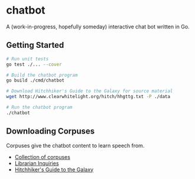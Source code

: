 # chatbot

A (work-in-progress, hopefully someday) interactive chat bot written in Go.

## Getting Started

```sh
# Run unit tests
go test ./... --cover

# Build the chatbot program
go build ./cmd/chatbot

# Download Hitchhiker's Guide to the Galaxy for source material
wget http://www.clearwhitelight.org/hitch/hhgttg.txt -P ./data

# Run the chatbot program
./chatbot
```

## Downloading Corpuses

Corpuses give the chatbot content to learn speech from.

- [Collection of corpuses](http://freeconnection.blogspot.hu/2016/04/conversational-datasets-for-train.html)
- [Librarian Inquiries](https://academiccommons.columbia.edu/catalog/ac:176612)
- [Hitchhiker's Guide to the Galaxy](http://www.clearwhitelight.org/hitch/hhgttg.txt)
